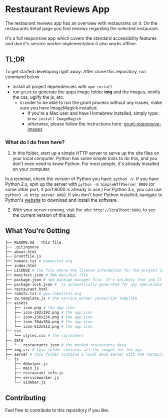 # Restaurant Reviews App

The restaurant reviews app has an overview with restaurants on it.
On the restaurants detail page you find reviews regarding the selected restaurant.

It's a full responsive app which covers the standard accessibility features and due it's service worker implementation it also works offline.

## TL;DR

To get started developing right away:
After clone this repository, run command below

* install all project dependencies with `npm install`
* run `grunt` to generate the apps image folder **img** and the images, minify the css, uglify the js, etc.
  * in order to be able to run the grunt process without any issues, make sure you have ImageMagick installed.
    * If you're a Mac user and have Homebrew installed, simply type: `brew install ImageMagick`
    * otherwise, please follow the instructions here: [grunt-responsive-images](https://github.com/andismith/grunt-responsive-images)

### What do I do from here?

1. In this folder, start up a simple HTTP server to serve up the site files on your local computer. Python has some simple tools to do this, and you don't even need to know Python. For most people, it's already installed on your computer.

In a terminal, check the version of Python you have: `python -V`. If you have Python 2.x, spin up the server with `python -m SimpleHTTPServer 8000` (or some other port, if port 8000 is already in use.) For Python 3.x, you can use `python3 -m http.server 8000`. If you don't have Python installed, navigate to Python's [website](https://www.python.org/) to download and install the software.

2. With your server running, visit the site: `http://localhost:8000`, to see the current version of this app.


## What You're Getting
```bash
├── README.md - This file.
├── .gitingnore
├── about.html
├── Gruntfile.js
├── humans.txt # humanstxt.org
├── index.html
├── LICENSE # the file where the license information for the project is stored.
├── manifest.json # PWA manifest file
├── package.json # npm package manager file. It's unlikely that you'll need to modify this.
├── package-lock.json #  is automatically generated for any operations where npm modifies either the node_modules tree, or package.json. It describes the exact tree that was generated, such that subsequent installs are able to generate identical trees, regardless of intermediate dependency updates.
├── restaurant.html
├── robots.txt # www.robotstxt.org
├── sw.template.js # the service worker javascript template
├── assets
│   ├── icon.png # the app icon
│   ├── icon-192x192.png # the app icon
│   ├── icon-256x256.png # the app icon
│   ├── icon-384x384.png # the app icon
│   └── icon-512x512.png # the app icon
├── css
│   └── styles.css # the stylesheet
├── data
│   └── restaurants.json # the mocked restaurants data
├── img_src # this folder contains all the images for the app
├── server # this folder contains a local mock server with the restaurants data. see README inside to know how to use it.
└── js
    ├── dbhelper.js
    ├── main.js
    ├── restaurant_info.js
    ├── serviceworker.js
    └── sidebar.js
```

## Contributing

Feel free to contribute to this repository if you like.
